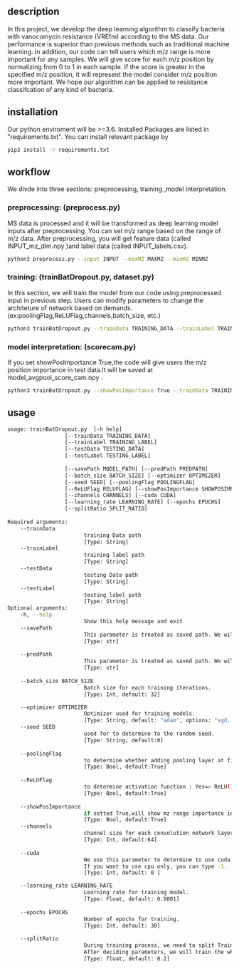 ## description
In this project, we develop the deep learning algorithm to classify bacteria with vanocomycin resistance (VREfm) according to the MS data. Our performance is superior than previous methods such as traditional machine learning. In addition, our code can tell users which m/z range is more important for any samples. We will give score for each m/z position by normalizing from 0 to 1 in each sample. If the score is greater in the specified m/z position, it will represent the model consider m/z position more important. We hope our algorithm can be applied to resistance classifcation of any kind of bacteria.

## installation
Our python enviroment will be >=3.6. Installed Packages are listed in "requirements.txt". You can install relevant package by 
```bash 
pip3 install -r requirements.txt
```
## workflow
We divde into three sections: preprocessing, training ,model interpretation.

### preprocessing: (preprocess.py)
MS data is processed and it will be transformed as deep learning model inputs after preprocessing. You can set m/z range based on the range of m/z data.
After preprocessing, you will get feature data (called INPUT_mz_dim.npy )and label data (called INPUT_labels.csv).
```bash
python3 preprocess.py --input INPUT --maxMZ MAXMZ --minMZ MINMZ
```


### training: (trainBatDropout.py, dataset.py)
In this section, we will train the model from our code using preprocessed input in previous step. Users can modify parameters to change the architeture of network based on demands. (ex:poolingFlag,ReLUFlag,channels,batch_size, etc.)

```bash
python3 trainBatDropout.py --trainData TRAINING_DATA --trainLabel TRAINING_LABEL --testData TESTING_DATA --testLabel TESTING_LABEL
```


### model interpretation: (scorecam.py)
If you set showPosImportance True,the code will give users the m/z position importance in test data.It will be saved at model_avgpool_score_cam.npy .

```bash
python3 trainBatDropout.py --showPosImportance True --trainData TRAINING_DATA --trainLabel TRAINING_LABEL --testData TESTING_DATA --testLabel TESTING_LABEL
```

## usage
```bash
usage: trainBatDropout.py  [-h help] 
                  [--trainData TRAINING_DATA] 
                  [--trainLabel TRAINING_LABEL]
                  [--testData TESTING_DATA] 
                  [--testLabel TESTING_LABEL]
                  
                  [--savePath MODEL_PATH] [--predPath PREDPATH] 
                  [--batch_size BATCH_SIZE] [--optimizer OPTIMIZER]
                  [--seed SEED] [--poolingFlag POOLINGFLAG]
                  [--ReLUFlag RELUFLAG] [--showPosImportance SHOWPOSIMPORTANCE]
                  [--channels CHANNELS] [--cuda CUDA]
                  [--learning_rate LEARNING_RATE] [--epochs EPOCHS]
                  [--splitRatio SPLIT_RATIO]
                  
Required arguments:
    --trainData
                        training Data path 
                        [Type: String]  
    --trainLabel
                        training label path 
                        [Type: String]
    --testData
                        testing Data path 
                        [Type: String]  
    --testLabel
                        testing label path 
                        [Type: String]  
Optional arguments:
    -h, --help            
                        Show this help message and exit
    --savePath 
                        This parameter is treated as saved path. We will save trained modules to this path after training.
                        [Type: str]                       
                        
    --predPath 
                        This parameter is treated as saved path. We will save trained modules to this path after training.
                        [Type: str]                                  
    
    --batch_size BATCH_SIZE
                        Batch size for each training iterations. 
                        [Type: Int, default: 32]                                                                    

    --optimizer OPTIMIZER
                        Optimizer used for training models. 
                        [Type: String, default: "adam", options: "sgd, adam, adagrad"]
    --seed SEED
                        used for to determine to the random seed. 
                        [Type: String, default:0]
    
    --poolingFlag
                        to determine whether adding pooling layer at first layer in model architecture or not
                        [Type: Bool, default:True]
                        
    --ReLUFlag
                        to determine activation function : Yes=> ReLU() , No=>Tanh()
                        [Type: Bool, default:True]
                        
    --showPosImportance 
                        if setted True,will show mz range importance in test datato 
                        [Type: Bool, default:True]
    --channels
                        channel size for each convolution network layer.
                        [Type: Int, default:64]
                        
    --cuda 
                        We use this parameter to determine to use cuda or not. If you want to use gpu, you can type in gpu index, e.g.: 0.
                        If you want to use cpu only, you can type -1.
                        [Type: Int, default: 0 ]  

    --learning_rate LEARNING_RATE         
                        Learning rate for training model. 
                        [Type: Float, default: 0.0001]   
                        
    --epochs EPOCHS
                        Number of epochs for training. 
                        [Type: Int, default: 30]
                        
    --splitRatio           
                        During training process, we need to split Training data into two training and validation parts by splitRatio to determine parameters.
                        After deciding parameters, we will train the whole training data again.
                        [Type: float, default: 0.2]
                        
